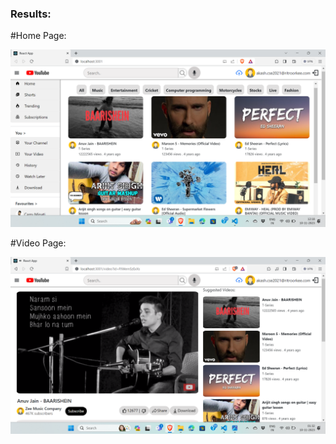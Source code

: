 ### Results:
#Home Page:


![Home Page](Home-page.png?raw=true "Home page")

#Video Page:


![Video Page](Video-page.png?raw=true "Video page")
